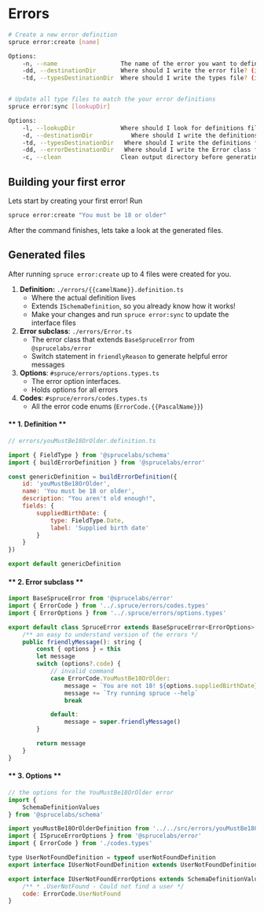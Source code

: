 # Errors

```bash
# Create a new error definition
spruce error:create [name]

Options:
	-n, --name					The name of the error you want to define
	-dd, --destinationDir 		Where should I write the error file? (internal use)
	-td, --typesDestinationDir	Where should I write the types file? (internal use)


# Update all type files to match the your error definitions
spruce error:sync [lookupDir]

Options:
	-l, --lookupDir				Where should I look for definitions files (*.definition.ts)?
	-d, --destinationDir		   Where should I write the definitions file?
	-td, --typesDestinationDir	 Where should I write the definitions file?
	-dd, --errorDestinationDir	 Where should I write the Error class file?
	-c, --clean					Clean output directory before generating errors, deleting old files.
```

## Building your first error

Lets start by creating your first error! Run
```bash
spruce error:create "You must be 18 or older"
```
After the command finishes, lets take a look at the generated files.

<!-- panels:start -->
<!--div:title-panel-->
## Generated files
<!-- div:left-panel -->
After running `spruce error:create` up to 4 files were created for you. 

1. **Definition:** `./errors/{{camelName}}.definition.ts`
    * Where the actual definition lives
    * Extends `ISchemaDefinition`, so you already know how it works!
    * Make your changes and run `spruce error:sync` to update the interface files
2. **Error subclass**: `./errors/Error.ts`
    * The error class that extends `BaseSpruceError` from `@sprucelabs/error`
    * Switch statement in `friendlyReason` to generate helpful error messages
3. **Options**: `#spruce/errors/options.types.ts`
    * The error option interfaces.
    * Holds options for all errors
4. **Codes**: `#spruce/errors/codes.types.ts`
    * All the error code enums (`ErrorCode.{{PascalName}}`)
<!-- div:right-panel -->
<!-- tabs:start -->
#### ** 1. Definition **
```js
// errors/youMustBe18OrOlder.definition.ts

import { FieldType } from '@sprucelabs/schema'
import { buildErrorDefinition } from '@sprucelabs/error'

const genericDefinition = buildErrorDefinition({
	id: 'youMustBe18OrOlder',
	name: 'You must be 18 or older',
	description: "You aren't old enough!",
	fields: {
		suppliedBirthDate: {
			type: FieldType.Date,
            label: 'Supplied birth date'
		}
	}
})

export default genericDefinition
```

#### ** 2. Error subclass **

```js
import BaseSpruceError from '@sprucelabs/error'
import { ErrorCode } from '../.spruce/errors/codes.types'
import { ErrorOptions } from '../.spruce/errors/options.types'

export default class SpruceError extends BaseSpruceError<ErrorOptions> {
	/** an easy to understand version of the errors */
	public friendlyMessage(): string {
		const { options } = this
		let message
		switch (options?.code) {
			// invalid command
			case ErrorCode.YouMustBe18OrOlder:
				message = `You are not 18! ${options.suppliedBirthDate} is not\n`
				message += `Try running spruce --help`
				break

			default:
				message = super.friendlyMessage()
		}

		return message
	}
}

```

#### ** 3. Options **

```js
// the options for the YouMustBe18OrOlder error
import {
	SchemaDefinitionValues
} from '@sprucelabs/schema'

import youMustBe18OrOlderDefinition from '../../src/errors/youMustBe18OrOlder.definition'
import { ISpruceErrorOptions } from '@sprucelabs/error'
import { ErrorCode } from './codes.types'

type UserNotFoundDefinition = typeof userNotFoundDefinition
export interface IUserNotFoundDefinition extends UserNotFoundDefinition {}

export interface IUserNotFoundErrorOptions extends SchemaDefinitionValues<IUserNotFoundDefinition>, ISpruceErrorOptions<ErrorCode> {
	/** * .UserNotFound - Could not find a user */
	code: ErrorCode.UserNotFound
} 
```
<!-- tabs:end -->
<!-- panels:end -->